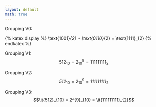 ```yaml
---
layout: default
math: true
---
```


Grouping V0:

{% katex display %}
\text{1001}_{2} + \text{0110}_{2} = \text{1111}_{2}
{% endkatex %}

Grouping V1: $$\text{512}_{10} = 2^{9}_{10} = \text{111111111}_{2}$$

Grouping V2: $$\mathit{512}_{10} = 2^{9}_{10} = \mathit{111111111}_{2}$$

Grouping V3: $$\it{512}_{10} = 2^{9}_{10} = \it{111111111}_{2}$$

